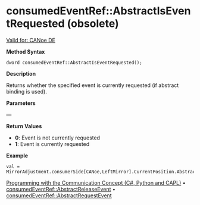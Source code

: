 # consumedEventRef::AbstractIsEventRequested (obsolete)

[Valid for: CANoe DE](../../../Shared/FeatureAvailability.md)

**Method Syntax**

```plaintext
dword consumedEventRef::AbstractIsEventRequested();
```

**Description**

Returns whether the specified event is currently requested (if abstract binding is used).

**Parameters**

—

**Return Values**

- **0**: Event is not currently requested
- **1**: Event is currently requested

**Example**

```plaintext
val = MirrorAdjustment.consumerSide[CANoe,LeftMirror].CurrentPosition.AbstractIsEventRequested();
```

[Programming with the Communication Concept (C#, Python and CAPL)](../../../CANoeCANalyzer/CommunicationConcept/Programming/CCP.md) • [consumedEventRef::AbstractReleaseEvent](CAPLfunctionConsumedEventRefAbstractReleaseEvent.md) • [consumedEventRef::AbstractRequestEvent](CAPLfunctionConsumedEventRefAbstractRequestEvent.md)
